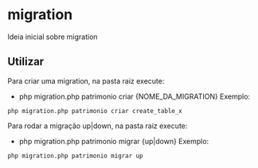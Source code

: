 # migration
Ideia inicial sobre migration

## Utilizar
Para criar uma migration, na pasta raiz execute:
* php migration.php patrimonio criar {NOME_DA_MIGRATION}
Exemplo:
```shell
php migration.php patrimonio criar create_table_x
```
Para rodar a migração up|down, na pasta raiz execute:
* php migration.php patrimonio migrar {up|down}
Exemplo:
```shell
php migration.php patrimonio migrar up
```